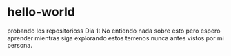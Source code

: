 # hello-world
probando los repositorioss
Dia 1:
No entiendo nada sobre esto pero espero  aprender mientras siga explorando estos terrenos nunca antes vistos por mi persona.
